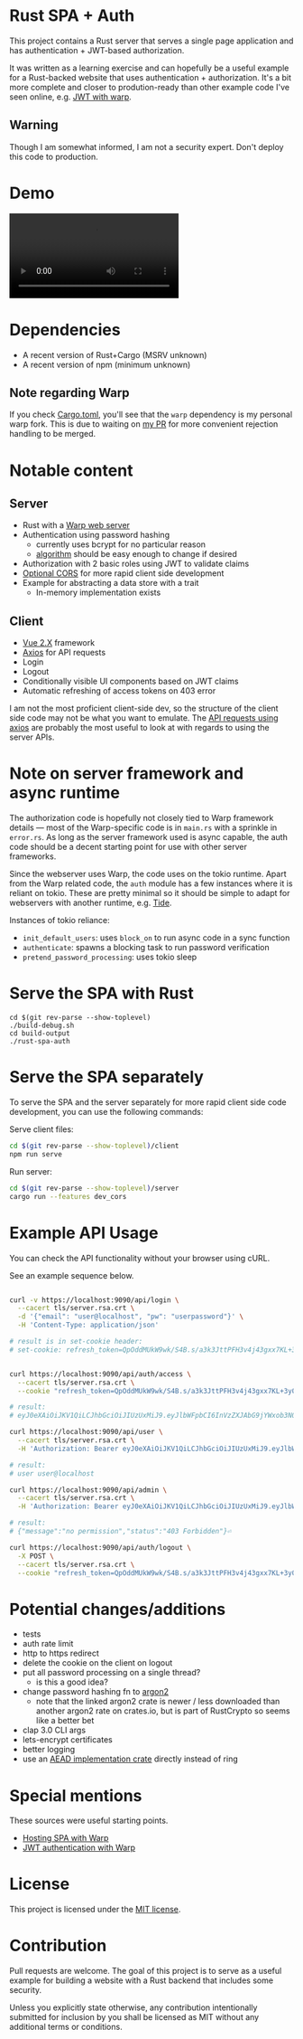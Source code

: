 # Rust SPA + Auth

This project contains a Rust server that serves a single page application and
has authentication + JWT-based authorization.

It was written as a learning exercise and can hopefully be a useful example for
a Rust-backed website that uses authentication + authorization. It's a bit more
complete and closer to prodution-ready than other example code I've seen
online, e.g. [JWT with warp](#special-mentions).

## Warning

Though I am somewhat informed, I am not a security expert. Don't deploy this
code to production.

# Demo

![Demo video](https://user-images.githubusercontent.com/6634136/113497053-c2505200-94b4-11eb-8010-27a132a010e9.mp4)

# Dependencies

- A recent version of Rust+Cargo (MSRV unknown)
- A recent version of npm (minimum unknown)

## Note regarding Warp

If you check [Cargo.toml](server/Cargo.toml), you'll see that the `warp`
dependency is my personal warp fork. This is due to waiting on [my
PR](https://github.com/seanmonstar/warp/pull/827) for more convenient rejection
handling to be merged.

# Notable content

## Server

- Rust with a [Warp web server](https://crates.io/crates/warp)
- Authentication using password hashing
  - currently uses bcrypt for no particular reason
  - [algorithm](https://cheatsheetseries.owasp.org/cheatsheets/Password_Storage_Cheat_Sheet.html)
    should be easy enough to change if desired
- Authorization with 2 basic roles using JWT to validate claims
- [Optional CORS](#serve-the-spa-separately) for more rapid client side development
- Example for abstracting a data store with a trait
  - In-memory implementation exists

## Client

- [Vue 2.X](https://vuejs.org/) framework
- [Axios](https://www.npmjs.com/package/axios) for API requests
- Login
- Logout
- Conditionally visible UI components based on JWT claims
- Automatic refreshing of access tokens on 403 error

I am not the most proficient client-side dev, so the structure of the client side
code may not be what you want to emulate. The [API requests using
axios](client/src/api/index.js) are probably the most useful to look at with
regards to using the server APIs.

# Note on server framework and async runtime

The authorization code is hopefully not closely tied to Warp framework details
— most of the Warp-specific code is in `main.rs` with a sprinkle in
`error.rs`. As long as the server framework used is async capable, the auth
code should be a decent starting point for use with other server frameworks.

Since the webserver uses Warp, the code uses on the tokio runtime. Apart from
the Warp related code, the `auth` module has a few instances where it is
reliant on tokio. These are pretty minimal so it should be simple to adapt for
webservers with another runtime, e.g. [Tide](https://crates.io/crates/tide).

Instances of tokio reliance:

- `init_default_users`: uses `block_on` to run async code in a sync function
- `authenticate`: spawns a blocking task to run password verification
- `pretend_password_processing`: uses tokio sleep

# Serve the SPA with Rust

```
cd $(git rev-parse --show-toplevel)
./build-debug.sh
cd build-output
./rust-spa-auth
```

# Serve the SPA separately

To serve the SPA and the server separately for more rapid client side code
development, you can use the following commands:

Serve client files:
``` sh
cd $(git rev-parse --show-toplevel)/client
npm run serve
```

Run server:
``` sh
cd $(git rev-parse --show-toplevel)/server
cargo run --features dev_cors
```

# Example API Usage

You can check the API functionality without your browser using cURL.

See an example sequence below.

``` sh

curl -v https://localhost:9090/api/login \
  --cacert tls/server.rsa.crt \
  -d '{"email": "user@localhost", "pw": "userpassword"}' \
  -H 'Content-Type: application/json'

# result is in set-cookie header:
# set-cookie: refresh_token=QpOddMUkW9wk/S4B.s/a3k3JttPFH3v4j43gxx7KL+3y05Opm1rjiQBV+07z9NXacLv8PeQn6DRDoblFDerGQ9qeUp1TpaNAg5f1cYtLf3t3xnvGkHUDW2TK/mDJr4A=="; Max-Age=2592000; path=/api/auth/access; Secure; HttpOnly; SameSite=Lax;


curl https://localhost:9090/api/auth/access \
  --cacert tls/server.rsa.crt \
  --cookie "refresh_token=QpOddMUkW9wk/S4B.s/a3k3JttPFH3v4j43gxx7KL+3y05Opm1rjiQBV+07z9NXacLv8PeQn6DRDoblFDerGQ9qeUp1TpaNAg5f1cYtLf3t3xnvGkHUDW2TK/mDJr4A=="

# result:
# eyJ0eXAiOiJKV1QiLCJhbGciOiJIUzUxMiJ9.eyJlbWFpbCI6InVzZXJAbG9jYWxob3N0Iiwicm9sZSI6InVzZXIiLCJleHAiOjE2MTY5MjY2NTd9.kj9GR-FPUVmZh2BEvGmbqg6tAz4lsjvLxtcTXOjdDXLwD0KGZ2NrDueuuyJ1Y4z8z98q9VcpDNHYjS4veM2hYw

curl https://localhost:9090/api/user \
  --cacert tls/server.rsa.crt \
  -H 'Authorization: Bearer eyJ0eXAiOiJKV1QiLCJhbGciOiJIUzUxMiJ9.eyJlbWFpbCI6InVzZXJAbG9jYWxob3N0Iiwicm9sZSI6InVzZXIiLCJleHAiOjE2MTcwNjUxMDJ9.imixaRk8YgoEv8Hh33qidty_jGBAo9ewIOd7vWqAjAHiN-MZJOFeSXg25nWx86SW9Pc_QFH_qlFYaSmPG_MfRA'

# result:
# user user@localhost

curl https://localhost:9090/api/admin \
  --cacert tls/server.rsa.crt \
  -H 'Authorization: Bearer eyJ0eXAiOiJKV1QiLCJhbGciOiJIUzUxMiJ9.eyJlbWFpbCI6InVzZXJAbG9jYWxob3N0Iiwicm9sZSI6InVzZXIiLCJleHAiOjE2MTcwNjUxMDJ9.imixaRk8YgoEv8Hh33qidty_jGBAo9ewIOd7vWqAjAHiN-MZJOFeSXg25nWx86SW9Pc_QFH_qlFYaSmPG_MfRA'

# result:
# {"message":"no permission","status":"403 Forbidden"}⏎

curl https://localhost:9090/api/auth/logout \
  -X POST \
  --cacert tls/server.rsa.crt \
  --cookie "refresh_token=QpOddMUkW9wk/S4B.s/a3k3JttPFH3v4j43gxx7KL+3y05Opm1rjiQBV+07z9NXacLv8PeQn6DRDoblFDerGQ9qeUp1TpaNAg5f1cYtLf3t3xnvGkHUDW2TK/mDJr4A=="

```

# Potential changes/additions

- tests
- auth rate limit
- http to https redirect
- delete the cookie on the client on logout
- put all password processing on a single thread?
  - is this a good idea?
- change password hashing fn to [argon2](https://crates.io/crates/argon2)
  - note that the linked argon2 crate is newer / less downloaded than another
    argon2 rate on crates.io, but is part of RustCrypto so seems like a better
    bet
- clap 3.0 CLI args
- lets-encrypt certificates
- better logging
- use an [AEAD implementation crate](https://github.com/RustCrypto/AEADs)
  directly instead of ring

# Special mentions

These sources were useful starting points.

- [Hosting SPA with Warp](https://freiguy1.gitlab.io/posts/hosting-spa-with-warp.html)
- [JWT authentication with Warp](https://blog.logrocket.com/jwt-authentication-in-rust/)

# License

This project is licensed under the [MIT license](LICENSE).

# Contribution

Pull requests are welcome. The goal of this project is to serve as a useful
example for building a website with a Rust backend that includes some security.

Unless you explicitly state otherwise, any contribution intentionally submitted
for inclusion by you shall be licensed as MIT without any additional terms or
conditions.
